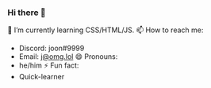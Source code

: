 ### Hi there 👋

🌱 I’m currently learning CSS/HTML/JS.
📫 How to reach me:
- Discord: joon#9999
- Email: j@omg.lol
😄 Pronouns:
- he/him
⚡ Fun fact:
- Quick-learner

<!--
**joonkyu/joonkyu** is a ✨ _special_ ✨ repository because its `README.md` (this file) appears on your GitHub profile.

Here are some ideas to get you started:

- 🔭 I’m currently working on ...
- 🌱 I’m currently learning ...
- 👯 I’m looking to collaborate on ...
- 🤔 I’m looking for help with ...
- 💬 Ask me about ...
- 📫 How to reach me: ...
- 😄 Pronouns: ...
- ⚡ Fun fact: ...
-->
